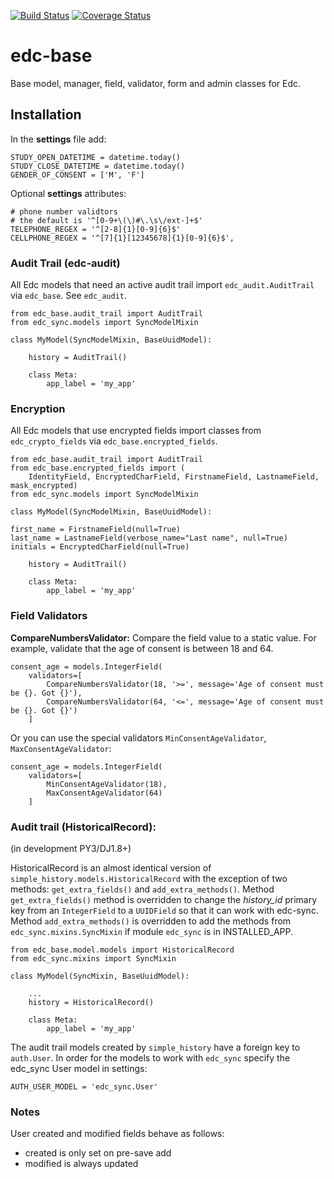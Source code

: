 [![Build Status](https://travis-ci.org/botswana-harvard/edc-base.svg?branch=develop)](https://travis-ci.org/botswana-harvard/edc-base)
[![Coverage Status](https://coveralls.io/repos/botswana-harvard/edc-base/badge.svg?branch=develop&service=github)](https://coveralls.io/github/botswana-harvard/edc-base?branch=develop)
# edc-base

Base model, manager, field, validator, form and admin classes for Edc. 


Installation
------------

In the __settings__ file add:

	STUDY_OPEN_DATETIME = datetime.today()
	STUDY_CLOSE_DATETIME = datetime.today()
	GENDER_OF_CONSENT = ['M', 'F']

Optional __settings__ attributes:

	# phone number validtors
	# the default is '^[0-9+\(\)#\.\s\/ext-]+$'
	TELEPHONE_REGEX = '^[2-8]{1}[0-9]{6}$'
	CELLPHONE_REGEX = '^[7]{1}[12345678]{1}[0-9]{6}$',
	

### Audit Trail (edc-audit)
All Edc models that need an active audit trail import `edc_audit.AuditTrail` via `edc_base`. See `edc_audit`.

    from edc_base.audit_trail import AuditTrail
    from edc_sync.models import SyncModelMixin

    class MyModel(SyncModelMixin, BaseUuidModel):

        history = AuditTrail()

        class Meta:
            app_label = 'my_app'

### Encryption
All Edc models that use encrypted fields import classes from `edc_crypto_fields` via `edc_base.encrypted_fields`.

    from edc_base.audit_trail import AuditTrail
    from edc_base.encrypted_fields import (
        IdentityField, EncryptedCharField, FirstnameField, LastnameField, mask_encrypted)
    from edc_sync.models import SyncModelMixin

    class MyModel(SyncModelMixin, BaseUuidModel):

    first_name = FirstnameField(null=True)
    last_name = LastnameField(verbose_name="Last name", null=True)
    initials = EncryptedCharField(null=True)

        history = AuditTrail()

        class Meta:
            app_label = 'my_app'


### Field Validators

__CompareNumbersValidator:__ Compare the field value to a static value. For example, validate that the
age of consent is between 18 and 64. 

	consent_age = models.IntegerField(
	    validators=[
	        CompareNumbersValidator(18, '>=', message='Age of consent must be {}. Got {}'),
	        CompareNumbersValidator(64, '<=', message='Age of consent must be {}. Got {}')
	    ]

Or you can use the special validators `MinConsentAgeValidator`, `MaxConsentAgeValidator`:

	consent_age = models.IntegerField(
	    validators=[
	        MinConsentAgeValidator(18),
	        MaxConsentAgeValidator(64)
	    ]

### Audit trail (HistoricalRecord):

(in development PY3/DJ1.8+)

HistoricalRecord is an almost identical version of `simple_history.models.HistoricalRecord`
with the exception of two methods:  `get_extra_fields()` and `add_extra_methods()`. Method 
`get_extra_fields()` method is overridden to change the *history_id* primary key from an 
`IntegerField` to a `UUIDField` so that it can work with edc-sync. Method `add_extra_methods()`
is overridden to add the methods from `edc_sync.mixins.SyncMixin` if module `edc_sync` is 
in INSTALLED_APP.


    from edc_base.model.models import HistoricalRecord
    from edc_sync.mixins import SyncMixin
    
    class MyModel(SyncMixin, BaseUuidModel):
        
        ...
        history = HistoricalRecord()
        
        class Meta:
            app_label = 'my_app'    

The audit trail models created by `simple_history` have a foreign key to `auth.User`.
In order for the models to work with `edc_sync` specify the edc_sync User model in settings:
    
    AUTH_USER_MODEL = 'edc_sync.User' 


### Notes

User created and modified fields behave as follows:
* created is only set on pre-save add
* modified is always updated

